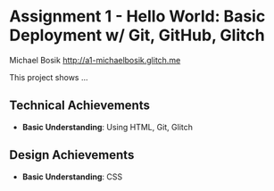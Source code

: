 Assignment 1 - Hello World: Basic Deployment w/ Git, GitHub, Glitch
===

Michael Bosik
http://a1-michaelbosik.glitch.me

This project shows ...

## Technical Achievements
- **Basic Understanding**: Using HTML, Git, Glitch

## Design Achievements
- **Basic Understanding**: CSS
